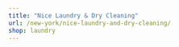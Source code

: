 ```yaml
---
title: "Nice Laundry & Dry Cleaning"
url: /new-york/nice-laundry-and-dry-cleaning/
shop: laundry
---
```

